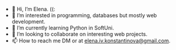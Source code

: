 - 👋 Hi, I’m Elena. ((:
- 👀 I’m interested in programming, databases but mostly web development.
- 🌱 I’m currently learning Python in SoftUni.
- 💞️ I’m looking to collaborate on interesting web projects.
- 📫 How to reach me DM or at elena.iv.konstantinova@gmail.com.

<!---
elly2chan/elly2chan is a ✨ special ✨ repository because its `README.md` (this file) appears on your GitHub profile.
You can click the Preview link to take a look at your changes.
--->
